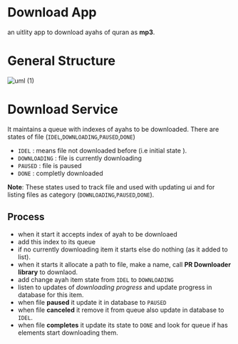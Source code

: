 # Download App 
an uitlity app to download ayahs of quran as **mp3**.

# General Structure 
![uml (1)](https://user-images.githubusercontent.com/13488900/75139409-38508a00-56f5-11ea-9c76-7f66a42cb973.png)


# Download Service 
It maintains a queue with indexes of ayahs to be downloaded.
There are states of file (`IDEL`,`DOWNLOADING`,`PAUSED`,`DONE`)
- `IDEL` : means file not downloaded before (i.e initial state ).
- `DOWNLOADING` : file is currently downloading 
- `PAUSED` : file is paused 
- `DONE` : completly downloaded 

**Note**: These states used to track file and used with updating ui and for listing files as category (`DOWNLOADING`,`PAUSED`,`DONE`).

## Process 
- when it start it accepts index of ayah to be downloaed 
- add this index to its queue
- if no currently downloading item it starts else do nothing (as it added to list).
- when it starts it allocate a path to file, make a name, call **PR Downloader library** to downlaod.
- add change ayah item state from `IDEL` to `DOWNLOADING`
- listen to updates of *downloading progress* and update progress in database for this item.
- when file **paused** it update it in database to `PAUSED`
- when file **canceled** it remove it from queue also update in database to `IDEL`.
- when file **completes** it update its state to `DONE` and look for queue if has elements start downloading them. 


